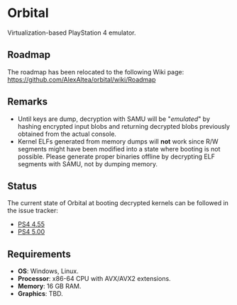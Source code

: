 Orbital
=======

Virtualization-based PlayStation 4 emulator.

## Roadmap

The roadmap has been relocated to the following Wiki page: https://github.com/AlexAltea/orbital/wiki/Roadmap

## Remarks

- Until keys are dump, decryption with SAMU will be "_emulated_" by hashing encrypted input blobs and returning decrypted blobs previously obtained from the actual console.
- Kernel ELFs generated from memory dumps will **not** work since R/W segments might have been modified into a state where booting is not possible. Please generate proper binaries offline by decrypting ELF segments with SAMU, not by dumping memory.

## Status

The current state of Orbital at booting decrypted kernels can be followed in the issue tracker:

* [PS4 4.55](https://github.com/AlexAltea/orbital/issues/3)
* [PS4 5.00](https://github.com/AlexAltea/orbital/issues/4)

## Requirements

* __OS__: Windows, Linux.
* __Processor__: x86-64 CPU with AVX/AVX2 extensions.
* __Memory__: 16 GB RAM.
* __Graphics__: TBD.
